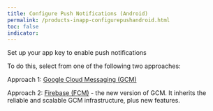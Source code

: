 ```yaml
---
title: Configure Push Notifications (Android)
permalink: /products-inapp-configurepushandroid.html
toc: false
indicator:
---
```


Set up your app key to enable push notifications

To do this, select from one of the following two approaches:

Approach 1: [Google Cloud Messaging (GCM)](https://developers.google.com/cloud-messaging/)

Approach 2: [Firebase (FCM)](https://firebase.google.com/docs/cloud-messaging/android/client) - the new version of GCM. It inherits the reliable and scalable GCM infrastructure, plus new features.

